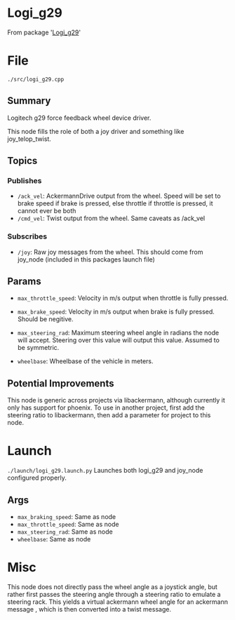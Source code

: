 # Logi_g29
From package '[Logi_g29](https://github.com/ISC-Project-Phoenix/logi_g29)'
# File
`./src/logi_g29.cpp`

## Summary 
 Logitech g29 force feedback wheel device driver.

This node fills the role of both a joy driver and something like joy_telop_twist.

## Topics

### Publishes
- `/ack_vel`: AckermannDrive output from the wheel. Speed will be set to brake speed if brake is pressed, else throttle if throttle is pressed, it cannot ever be both
- `/cmd_vel`: Twist output from the wheel. Same caveats as /ack_vel

### Subscribes
- `/joy`: Raw joy messages from the wheel. This should come from joy_node (included in this packages launch file)

## Params
- `max_throttle_speed`: Velocity in m/s output when throttle is fully pressed.
- `max_brake_speed`: Velocity in m/s output when brake is fully pressed. Should be negitive.
- `max_steering_rad`: Maximum steering wheel angle in radians the node will accept.
Steering over this value will output this value. Assumed to be symmetric.

- `wheelbase`: Wheelbase of the vehicle in meters.

## Potential Improvements
This node is generic across projects via libackermann, although currently it only has
support for phoenix. To use in another project, first add the steering ratio to libackermann, then add a parameter for project to this node.
 

# Launch 
 `./launch/logi_g29.launch.py` 
 Launches both logi_g29 and joy_node configured properly. 

## Args
- `max_braking_speed`: Same as node
- `max_throttle_speed`: Same as node
- `max_steering_rad`: Same as node
- `wheelbase`: Same as node

# Misc 
 This node does not directly pass the wheel angle as a joystick angle, but rather first passes the steering angle
through a steering ratio to emulate a steering rack. This yields a virtual ackermann wheel angle for an ackermann message
, which is then converted into a twist message.
 
